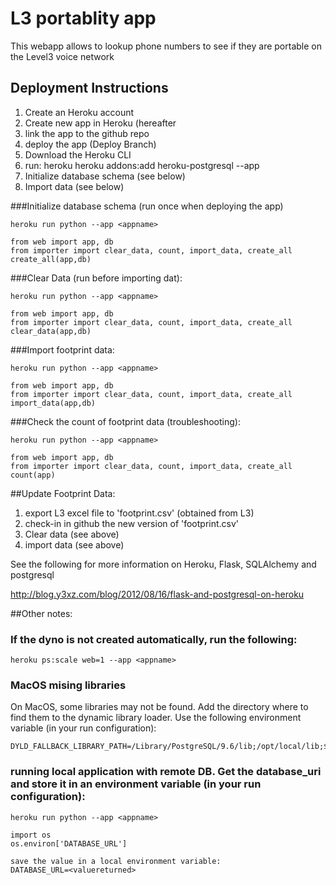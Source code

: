 # L3 portablity app

This webapp allows to lookup phone numbers to see if they are portable on the Level3 voice network

## Deployment Instructions

1. Create an Heroku account
2. Create new app in Heroku (hereafter <appname>
3. link the app to the github repo
4. deploy the app (Deploy Branch)
5. Download the Heroku CLI
6. run: heroku heroku addons:add heroku-postgresql --app <appname>
7. Initialize database schema (see below)
8. Import data (see below)


###Initialize database schema (run once when deploying the app)
```
heroku run python --app <appname>

from web import app, db
from importer import clear_data, count, import_data, create_all
create_all(app,db)
```

###Clear Data (run before importing dat):
```
heroku run python --app <appname>

from web import app, db
from importer import clear_data, count, import_data, create_all
clear_data(app,db)
```

###Import footprint data:
```
heroku run python --app <appname>

from web import app, db
from importer import clear_data, count, import_data, create_all
import_data(app,db)
```

###Check the count of footprint data (troubleshooting):
```
heroku run python --app <appname>

from web import app, db
from importer import clear_data, count, import_data, create_all
count(app)
```


##Update Footprint Data:

1. export L3 excel file to 'footprint.csv' (obtained from L3)
2. check-in in github the new version of 'footprint.csv'
3. Clear data (see above)
4. import data (see above)

See the following for more information on Heroku, Flask, SQLAlchemy and postgresql

http://blog.y3xz.com/blog/2012/08/16/flask-and-postgresql-on-heroku


##Other notes:

### If the dyno is not created automatically, run the following:
```
heroku ps:scale web=1 --app <appname>
```

### MacOS mising libraries
On MacOS, some libraries may not be found. Add the directory where to find them to the dynamic library loader. Use the following environment variable (in your run configuration):
```
DYLD_FALLBACK_LIBRARY_PATH=/Library/PostgreSQL/9.6/lib;/opt/local/lib;$DYLD_FALLBACK_LIBRARY_PATH
```

### running local application with remote DB. Get the database_uri and store it in an environment variable (in your run configuration):
```
heroku run python --app <appname>

import os
os.environ['DATABASE_URL']

save the value in a local environment variable:
DATABASE_URL=<valuereturned>
```
